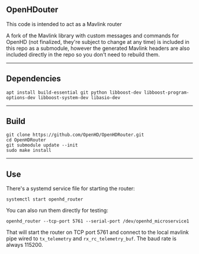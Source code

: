 ## OpenHDouter

This code is intended to act as a Mavlink router

A fork of the Mavlink library with custom messages and commands for OpenHD (not finalized, they're subject to change at any time) is included in this repo as a submodule, however the generated Mavlink headers are also included directly in the repo so you don't need to rebuild them.

----

## Dependencies

    apt install build-essential git python libboost-dev libboost-program-options-dev libboost-system-dev libasio-dev

----

## Build

    git clone https://github.com/OpenHD/OpenHDRouter.git
    cd OpenHDRouter
    git submodule update --init
    sudo make install

-----

## Use

There's a systemd service file for starting the router:

    systemctl start openhd_router

You can also run them directly for testing:

    openhd_router --tcp-port 5761 --serial-port /dev/openhd_microservice1

That will start the router on TCP port 5761 and connect to the local mavlink pipe wired to `tx_telemetry`
and `rx_rc_telemetry_buf`. The baud rate is always 115200.
